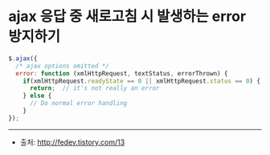 # ajax 응답 중 새로고침 시 발생하는 error 방지하기
```javascript
$.ajax({
  /* ajax options omitted */
  error: function (xmlHttpRequest, textStatus, errorThrown) {
    if(xmlHttpRequest.readyState == 0 || xmlHttpRequest.status == 0) {
      return;  // it's not really an error
    } else {
      // Do normal error handling
    }
});
```
---
- 출처: http://fedev.tistory.com/13
